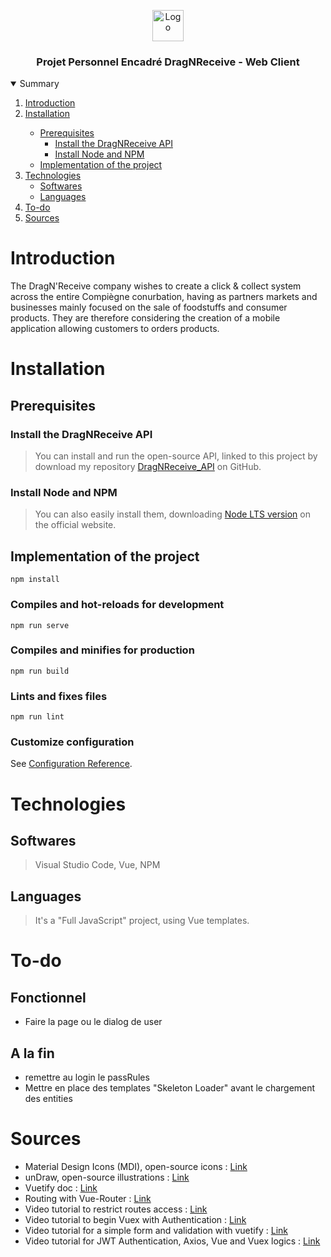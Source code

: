 <p align="center">
    <img src="https://www.promeo-formation.fr/themes/custom/promeo/img/logos/logo_promeo_white.svg" alt="Logo" height="50px"><br>
    <h3 align="center">Projet Personnel Encadré DragNReceive - Web Client </h3>
</p>    

<details open="open">
  <summary>Summary</summary>
  <ol>
    <li>
      <a href="#Introduction">Introduction</a>
    </li>
    <li>
      <a href="#Installation">Installation</a>
    </li>
    <ul>
        <li>
            <a href="#Prerequisites">Prerequisites</a>
            <ul>
              <li>
                <a href="#Install-the-DragNReceive-API">Install the DragNReceive API</a>
              </li>
              <li>
                <a href="#Install-Node-and-NPM">Install Node and NPM</a>
              </li>
          </ul>
        </li>
        <li>
            <a href="#Implementation-of-the-project">Implementation of the project</a>
        </li>
    </ul>
    <li>
      <a href="#Technologies">Technologies</a>
      <ul>
        <li>
          <a href="#Softwares">Softwares</a>
        </li>
        <li>
          <a href="#Languages">Languages</a>
        </li>
      </ul>
    </li>
    <li>
      <a href="#To-do">To-do</a>
    </li>
    <li>
      <a href="#Sources">Sources</a>
    </li>
</details> 
    
# Introduction
    
The DragN'Receive company wishes to create a click & collect system across the entire Compiègne conurbation, having as partners markets and businesses mainly focused on the sale of foodstuffs and consumer products. They are therefore considering the creation of a mobile application allowing customers to orders products.
    
# Installation

## Prerequisites

### Install the DragNReceive API

> You can install and run the open-source API, linked to this project by download my repository [DragNReceive_API](https://github.com/KadenHD/DragNReceive_API) on GitHub.

### Install Node and NPM

> You can also easily install them, downloading [Node LTS version](https://nodejs.org/en/) on the official website.

## Implementation of the project

```
npm install
```

### Compiles and hot-reloads for development
```
npm run serve
```

### Compiles and minifies for production
```
npm run build
```

### Lints and fixes files
```
npm run lint
```

### Customize configuration
See [Configuration Reference](https://cli.vuejs.org/config/).
    
# Technologies

## Softwares

> Visual Studio Code,
> Vue,
> NPM

## Languages

> It's a "Full JavaScript" project, using Vue templates.

# To-do

## Fonctionnel
- Faire la page ou le dialog de user

## A la fin
- remettre au login le passRules
- Mettre en place des templates "Skeleton Loader" avant le chargement des entities

# Sources

- Material Design Icons (MDI), open-source icons : [Link](https://materialdesignicons.com/)
- unDraw, open-source illustrations : [Link](https://undraw.co/illustrations)
- Vuetify doc : [Link](https://https://vuetifyjs.com/en/)
- Routing with Vue-Router : [Link](https://www.vuemastery.com/blog/vue-router-a-tutorial-for-vue-3/)
- Video tutorial to restrict routes access : [Link](https://youtu.be/30XtkPC8nHI)
- Video tutorial to begin Vuex with Authentication : [Link](https://youtu.be/1YGWP-mj6nQ)
- Video tutorial for a simple form and validation with vuetify : [Link](https://youtu.be/ryndQPFt4w0)
- Video tutorial for JWT Authentication, Axios, Vue and Vuex logics : [Link](https://youtu.be/uqpM7WVTKI4)
